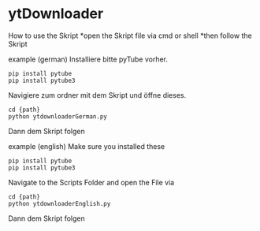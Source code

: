 # ytDownloader
How to use the Skript
*open the Skript file via cmd or shell
*then follow the Skript

example (german)
Installiere bitte pyTube vorher.
```
pip install pytube
pip install pytube3
```
Navigiere zum ordner mit dem Skript und öffne dieses.
```
cd {path}
python ytdownloaderGerman.py
```
Dann dem Skript folgen

example (english)
Make sure you installed these
```
pip install pytube
pip install pytube3
```
Navigate to the Scripts Folder and open the File via 
```
cd {path}
python ytdownloaderEnglish.py
```
Dann dem Skript folgen
